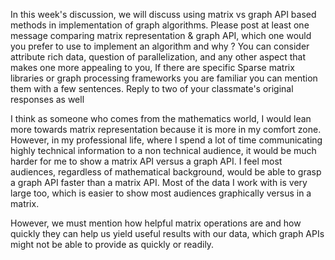 In this week's discussion, we will discuss using matrix vs graph API based methods in implementation of graph algorithms. Please post at least one message comparing matrix representation & graph API, which one would you prefer to use to implement an algorithm and why ? You can consider attribute rich data, question of parallelization, and any other aspect that makes one more appealing to you, If there are specific Sparse matrix libraries or graph processing frameworks you are familiar you can mention them with a few sentences. Reply to two of your classmate's original responses as well

I think as someone who comes from the mathematics world, I would lean more towards matrix representation because it is more in my comfort zone. However, in my professional life, where I spend a lot of time communicating highly technical information to a non technical audience, it would be much harder for me to show a matrix API versus a graph API. I feel most audiences, regardless of mathematical background, would be able to grasp a graph API faster than a matrix API. Most of the data I work with is very large too, which is easier to show most audiences graphically versus in a matrix. 

However, we must mention how helpful matrix operations are and how quickly they can help us yield useful results with our data, which graph APIs might not be able to provide as quickly or readily.

